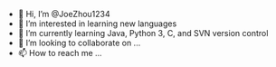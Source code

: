 - 👋 Hi, I’m @JoeZhou1234
- 👀 I’m interested in learning new languages
- 🌱 I’m currently learning Java, Python 3, C, and SVN version control
- 💞️ I’m looking to collaborate on ...
- 📫 How to reach me ...

<!---
JoeZhou1234/JoeZhou1234 is a ✨ special ✨ repository because its `README.md` (this file) appears on your GitHub profile.
You can click the Preview link to take a look at your changes.
--->

